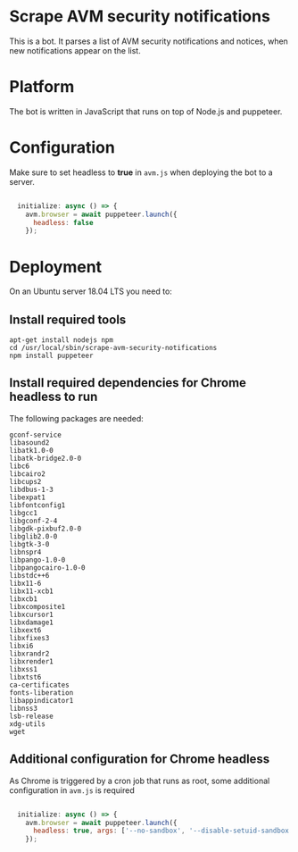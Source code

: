 # Scrape AVM security notifications
This is a bot. It parses a list of AVM security notifications and notices, when new notifications appear on the list.

# Platform
The bot is written in JavaScript that runs on top of Node.js and puppeteer.

# Configuration
Make sure to set headless to **true** in `avm.js` when deploying the bot to a server.
```JavaScript

  initialize: async () => {
    avm.browser = await puppeteer.launch({
      headless: false
    });
```

# Deployment
On an Ubuntu server 18.04 LTS you need to:
## Install required tools
```
apt-get install nodejs npm
cd /usr/local/sbin/scrape-avm-security-notifications
npm install puppeteer
```
## Install required dependencies for Chrome headless to run
The following packages are needed:
```
gconf-service
libasound2
libatk1.0-0
libatk-bridge2.0-0
libc6
libcairo2
libcups2
libdbus-1-3
libexpat1
libfontconfig1
libgcc1
libgconf-2-4
libgdk-pixbuf2.0-0
libglib2.0-0
libgtk-3-0
libnspr4
libpango-1.0-0
libpangocairo-1.0-0
libstdc++6
libx11-6
libx11-xcb1
libxcb1
libxcomposite1
libxcursor1
libxdamage1
libxext6
libxfixes3
libxi6
libxrandr2
libxrender1
libxss1
libxtst6
ca-certificates
fonts-liberation
libappindicator1
libnss3
lsb-release
xdg-utils
wget
```
## Additional configuration for Chrome headless
As Chrome is triggered by a cron job that runs as root, some additional configuration in `avm.js` is required
```JavaScript

  initialize: async () => {
    avm.browser = await puppeteer.launch({
      headless: true, args: ['--no-sandbox', '--disable-setuid-sandbox']
    });
```